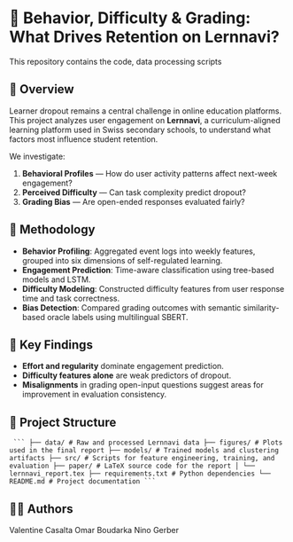 # 🧠 Behavior, Difficulty & Grading: What Drives Retention on Lernnavi?

This repository contains the code, data processing scripts

## 📘 Overview

Learner dropout remains a central challenge in online education platforms. This project analyzes user engagement on **Lernnavi**, a curriculum-aligned learning platform used in Swiss secondary schools, to understand what factors most influence student retention.

We investigate:

1. **Behavioral Profiles** — How do user activity patterns affect next-week engagement?  
2. **Perceived Difficulty** — Can task complexity predict dropout?  
3. **Grading Bias** — Are open-ended responses evaluated fairly?

## 🧰 Methodology

- **Behavior Profiling**: Aggregated event logs into weekly features, grouped into six dimensions of self-regulated learning.  
- **Engagement Prediction**: Time-aware classification using tree-based models and LSTM.  
- **Difficulty Modeling**: Constructed difficulty features from user response time and task correctness.  
- **Bias Detection**: Compared grading outcomes with semantic similarity-based oracle labels using multilingual SBERT.

## 🧪 Key Findings

- **Effort and regularity** dominate engagement prediction.  
- **Difficulty features alone** are weak predictors of dropout.  
- **Misalignments** in grading open-input questions suggest areas for improvement in evaluation consistency.

## 📂 Project Structure

<pre lang="markdown"><code> ``` ├── data/ # Raw and processed Lernnavi data ├── figures/ # Plots used in the final report ├── models/ # Trained models and clustering artifacts ├── src/ # Scripts for feature engineering, training, and evaluation ├── paper/ # LaTeX source code for the report │ └── lernnavi_report.tex ├── requirements.txt # Python dependencies └── README.md # Project documentation ``` </code></pre>

## 👩‍🔬 Authors
 Valentine Casalta
 Omar Boudarka
 Nino Gerber
